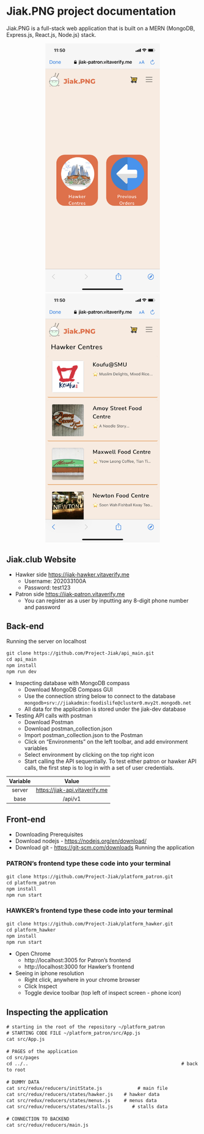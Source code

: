 # Jiak.PNG project documentation
Jiak.PNG is a full-stack web application that is built on a MERN (MongoDB, Express.js, React.js, Node.js) stack.
<p align="center">
  <img src="./pictures/IMG_1651.PNG" width="300" title="Razer Hackathon">
  <img src="./pictures/IMG_1652.PNG" width="300" title="Razer Hackathon">
</p>

## Jiak.club Website
- Hawker side https://jiak-hawker.vitaverify.me 
  - Username: 202033100A
  - Password: test123
- Patron side https://jiak-patron.vitaverify.me 
  - You can register as a user by inputting any 8-digit phone number and password

## Back-end
Running the server on localhost
```
git clone https://github.com/Project-Jiak/api_main.git
cd api_main
npm install
npm run dev
```


- Inspecting database with MongoDB compass
  - Download MongoDB Compass GUI
  - Use the connection string below to connect to the database
  ```mongodb+srv://jiakadmin:foodislife@cluster0.mvy2t.mongodb.net```
  - All data for the application is stored under the jiak-dev database
- Testing API calls with postman
  - Download Postman
  - Download postman_collection.json
  - Import postman_collection.json to the Postman
  - Click on “Environments” on the left toolbar, and add environment variables
  - Select environment by clicking on the top right icon
  - Start calling the API sequentially. To test either patron or hawker API calls, the first step is to log in with a set of user credentials.

| Variable | Value |
| :---: | :---: |
| server | https://jiak-api.vitaverify.me |
| base | /api/v1 |

## Front-end
- Downloading Prerequisites
- Download nodejs - https://nodejs.org/en/download/ 
- Download git - https://git-scm.com/downloads 
Running the application

### PATRON’s frontend type these code into your terminal
```
git clone https://github.com/Project-Jiak/platform_patron.git
cd platform_patron
npm install
npm run start
```

### HAWKER’s frontend type these code into your terminal
```
git clone https://github.com/Project-Jiak/platform_hawker.git 
cd platform_hawker
npm install
npm run start
```
- Open Chrome
  - http://localhost:3005 for Patron’s frontend
  - http://localhost:3000 for Hawker’s frontend
- Seeing in iphone resolution
  - Right click, anywhere in your chrome browser
  - Click Inspect
  - Toggle device toolbar (top left of inspect screen - phone icon)

## Inspecting the application
```
# starting in the root of the repository ~/platform_patron
# STARTING CODE FILE ~/platform_patron/src/App.js
cat src/App.js

# PAGES of the application
cd src/pages
cd ../..                                                        # back to root

# DUMMY DATA
cat src/redux/reducers/initState.js             # main file
cat src/redux/reducers/states/hawker.js    # hawker data
cat src/redux/reducers/states/menus.js     # menus data
cat src/redux/reducers/states/stalls.js       # stalls data

# CONNECTION TO BACKEND
cat src/redux/reducers/main.js
```


